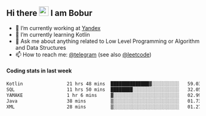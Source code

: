 ## Hi there <img src="https://media.giphy.com/media/hvRJCLFzcasrR4ia7z/giphy.gif" width="25px" height="25px"> I am Bobur

- 💼 I’m currently working at [Yandex](https://yandex.ru/)
- 🌱 I’m currently learning Kotlin
- 💬 Ask me about anything related to Low Level Programming or Algorithm and Data Structures
- 📫 How to reach me: [@telegram](https://t.me/octoant) (see also [@leetcode](https://leetcode.com/octoant/))    

#### Coding stats in last week

<!--START_SECTION:waka-->

```txt
Kotlin                21 hrs 48 mins  ██████████████▓░░░░░░░░░░   59.03 %
SQL                   11 hrs 50 mins  ████████░░░░░░░░░░░░░░░░░   32.05 %
YAMAKE                1 hr 6 mins     ▓░░░░░░░░░░░░░░░░░░░░░░░░   02.99 %
Java                  38 mins         ▒░░░░░░░░░░░░░░░░░░░░░░░░   01.73 %
XML                   28 mins         ▒░░░░░░░░░░░░░░░░░░░░░░░░   01.27 %
```

<!--END_SECTION:waka-->

